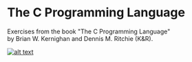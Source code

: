 # The C Programming Language

Exercises from the book "The C Programming Language"  
by Brian W. Kernighan and Dennis M. Ritchie (K&R).

[![alt text][knr-img]][knr-more]

[knr-img]: https://images-na.ssl-images-amazon.com/images/I/51TGEPRTDNL.jpg "Book Cover: The C Programming Language 2nd Edition"

[knr-more]: https://en.wikipedia.org/wiki/C_(programming_language)

